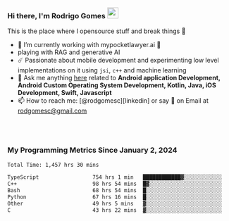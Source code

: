 
### Hi there, I'm Rodrigo Gomes <img src="https://media.giphy.com/media/hvRJCLFzcasrR4ia7z/giphy.gif" width="25px">
This is the place where I opensource stuff and break things 🤣
- 🔭 I’m currently working with mypocketlawyer.ai 💜
- playing with RAG and generative AI
- ☄️ Passionate about mobile development and experimenting low level implementations on it using `jsi`, `c++` and machine learning
- 💬 Ask me anything [here](https://github.com/rodgomesc/rodgomesc/issues) related to <b>Android application Development, Android Custom Operating System Development, Kotlin, Java, iOS Development, Swift, Javascript</b>
- 📫 How to reach me: [@rodgomesc][linkedin] or say 👋 on Email at [rodgomesc@gmail.com](mailto:rodgomesc@gmail.com)


<br/>

<!-- 
<picture>
  <img src="/github-metrics.svg" alt="Metrics">
</picture>
-->

</br>

### My Programming Metrics Since January 2, 2024 


<!--START_SECTION:waka-->

```txt
Total Time: 1,457 hrs 30 mins

TypeScript                 754 hrs 1 min   ████████████▓░░░░░░░░░░░░   50.05 %
C++                        98 hrs 54 mins  █▓░░░░░░░░░░░░░░░░░░░░░░░   06.57 %
Bash                       68 hrs 54 mins  █░░░░░░░░░░░░░░░░░░░░░░░░   04.57 %
Python                     67 hrs 16 mins  █░░░░░░░░░░░░░░░░░░░░░░░░   04.47 %
Other                      49 hrs 5 mins   ▓░░░░░░░░░░░░░░░░░░░░░░░░   03.26 %
C                          43 hrs 22 mins  ▓░░░░░░░░░░░░░░░░░░░░░░░░   02.88 %
```

<!--END_SECTION:waka-->
